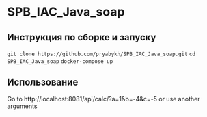 # SPB_IAC_Java_soap
## Инструкция по сборке и запуску
``git clone https://github.com/pryabykh/SPB_IAC_Java_soap.git``
``cd SPB_IAC_Java_soap``
``docker-compose up``
## Использование
Go to http://localhost:8081/api/calc/?a=1&b=-4&c=-5 or use another arguments
